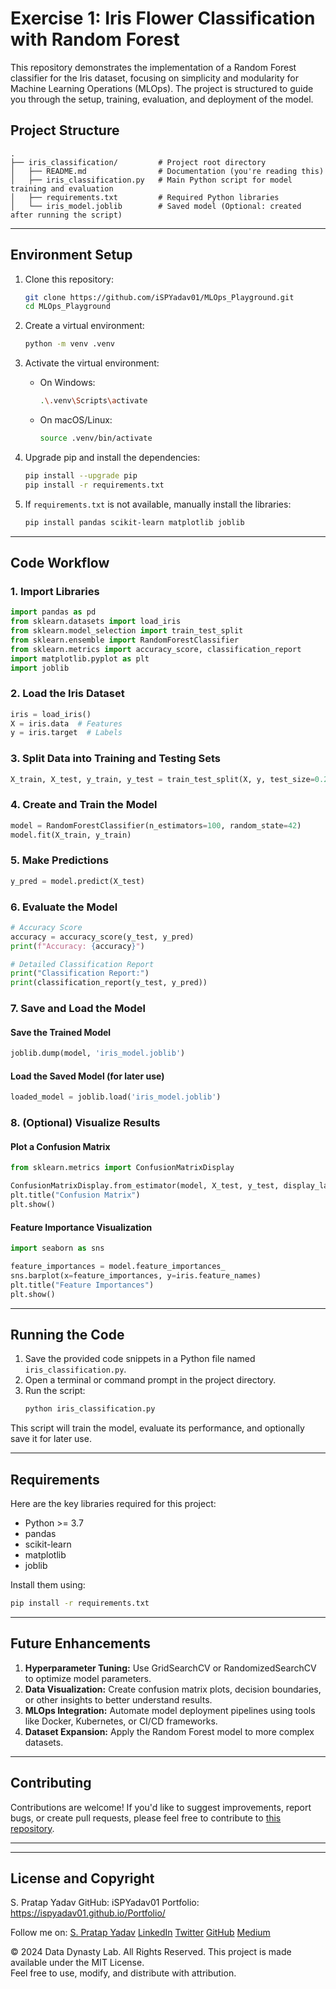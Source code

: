 # Exercise 1: Iris Flower Classification with Random Forest

This repository demonstrates the implementation of a Random Forest classifier for the Iris dataset, focusing on simplicity and modularity for Machine Learning Operations (MLOps). The project is structured to guide you through the setup, training, evaluation, and deployment of the model.

## **Project Structure**

```plaintext
.
├── iris_classification/         # Project root directory
│   ├── README.md                # Documentation (you're reading this)
│   ├── iris_classification.py   # Main Python script for model training and evaluation
│   ├── requirements.txt         # Required Python libraries
│   └── iris_model.joblib        # Saved model (Optional: created after running the script)
```

---

## **Environment Setup**

1. Clone this repository:
   ```bash
   git clone https://github.com/iSPYadav01/MLOps_Playground.git
   cd MLOps_Playground
   ```

2. Create a virtual environment:
   ```bash
   python -m venv .venv
   ```

3. Activate the virtual environment:
   - On Windows:
     ```bash
     .\.venv\Scripts\activate
     ```
   - On macOS/Linux:
     ```bash
     source .venv/bin/activate
     ```

4. Upgrade pip and install the dependencies:
   ```bash
   pip install --upgrade pip
   pip install -r requirements.txt
   ```

5. If `requirements.txt` is not available, manually install the libraries:
   ```bash
   pip install pandas scikit-learn matplotlib joblib
   ```

---

## **Code Workflow**

### 1. Import Libraries
```python
import pandas as pd
from sklearn.datasets import load_iris
from sklearn.model_selection import train_test_split
from sklearn.ensemble import RandomForestClassifier
from sklearn.metrics import accuracy_score, classification_report
import matplotlib.pyplot as plt
import joblib
```

### 2. Load the Iris Dataset
```python
iris = load_iris()
X = iris.data  # Features
y = iris.target  # Labels
```

### 3. Split Data into Training and Testing Sets
```python
X_train, X_test, y_train, y_test = train_test_split(X, y, test_size=0.2, random_state=42)
```

### 4. Create and Train the Model
```python
model = RandomForestClassifier(n_estimators=100, random_state=42)
model.fit(X_train, y_train)
```

### 5. Make Predictions
```python
y_pred = model.predict(X_test)
```

### 6. Evaluate the Model
```python
# Accuracy Score
accuracy = accuracy_score(y_test, y_pred)
print(f"Accuracy: {accuracy}")

# Detailed Classification Report
print("Classification Report:")
print(classification_report(y_test, y_pred))
```

### 7. Save and Load the Model
#### Save the Trained Model
```python
joblib.dump(model, 'iris_model.joblib')
```

#### Load the Saved Model (for later use)
```python
loaded_model = joblib.load('iris_model.joblib')
```

### 8. (Optional) Visualize Results
#### Plot a Confusion Matrix
```python
from sklearn.metrics import ConfusionMatrixDisplay

ConfusionMatrixDisplay.from_estimator(model, X_test, y_test, display_labels=iris.target_names)
plt.title("Confusion Matrix")
plt.show()
```

#### Feature Importance Visualization
```python
import seaborn as sns

feature_importances = model.feature_importances_
sns.barplot(x=feature_importances, y=iris.feature_names)
plt.title("Feature Importances")
plt.show()
```

---

## **Running the Code**

1. Save the provided code snippets in a Python file named `iris_classification.py`.
2. Open a terminal or command prompt in the project directory.
3. Run the script:
   ```bash
   python iris_classification.py
   ```

This script will train the model, evaluate its performance, and optionally save it for later use.

---

## **Requirements**
Here are the key libraries required for this project:

- Python >= 3.7
- pandas
- scikit-learn
- matplotlib
- joblib

Install them using:
```bash
pip install -r requirements.txt
```

---

## **Future Enhancements**

1. **Hyperparameter Tuning:** Use GridSearchCV or RandomizedSearchCV to optimize model parameters.
2. **Data Visualization:** Create confusion matrix plots, decision boundaries, or other insights to better understand results.
3. **MLOps Integration:** Automate model deployment pipelines using tools like Docker, Kubernetes, or CI/CD frameworks.
4. **Dataset Expansion:** Apply the Random Forest model to more complex datasets.

---

## **Contributing**

Contributions are welcome! If you'd like to suggest improvements, report bugs, or create pull requests, please feel free to contribute to [this repository](https://github.com/iSPYadav01/MLOps_Playground.git).

---

---
## **License and Copyright**
S. Pratap Yadav
GitHub: iSPYadav01
Portfolio: https://ispyadav01.github.io/Portfolio/

Follow me on:
[S. Pratap Yadav](https://ispyadav01.github.io/Portfolio/)
[LinkedIn](https://www.linkedin.com/in/iSPYadav01)
[Twitter](https://twitter.com/iSPYadav01)
[GitHub](https://github.com/iSPYadav01)
[Medium](https://medium.com/@ispyadav01)


© 2024 Data Dynasty Lab. All Rights Reserved.
This project is made available under the MIT License.  
Feel free to use, modify, and distribute with attribution.
```